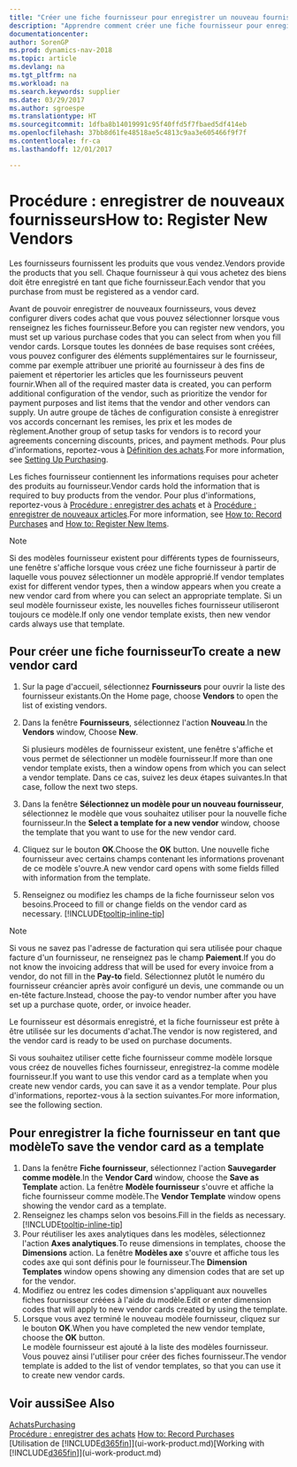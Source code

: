 ```yaml
---
title: "Créer une fiche fournisseur pour enregistrer un nouveau fournisseur"
description: "Apprendre comment créer une fiche fournisseur pour enregistrer un nouveau fournisseur."
documentationcenter: 
author: SorenGP
ms.prod: dynamics-nav-2018
ms.topic: article
ms.devlang: na
ms.tgt_pltfrm: na
ms.workload: na
ms.search.keywords: supplier
ms.date: 03/29/2017
ms.author: sgroespe
ms.translationtype: HT
ms.sourcegitcommit: 1dfba8b14019991c95f40ffd5f7fbaed5df414eb
ms.openlocfilehash: 37bb8d61fe48518ae5c4813c9aa3e605466f9f7f
ms.contentlocale: fr-ca
ms.lasthandoff: 12/01/2017

---
```

# <a name="how-to-register-new-vendors"></a><span data-ttu-id="e1002-103">Procédure : enregistrer de nouveaux fournisseurs</span><span class="sxs-lookup"><span data-stu-id="e1002-103">How to: Register New Vendors</span></span>
<span data-ttu-id="e1002-104">Les fournisseurs fournissent les produits que vous vendez.</span><span class="sxs-lookup"><span data-stu-id="e1002-104">Vendors provide the products that you sell.</span></span> <span data-ttu-id="e1002-105">Chaque fournisseur à qui vous achetez des biens doit être enregistré en tant que fiche fournisseur.</span><span class="sxs-lookup"><span data-stu-id="e1002-105">Each vendor that you purchase from must be registered as a vendor card.</span></span>

<span data-ttu-id="e1002-106">Avant de pouvoir enregistrer de nouveaux fournisseurs, vous devez configurer divers codes achat que vous pouvez sélectionner lorsque vous renseignez les fiches fournisseur.</span><span class="sxs-lookup"><span data-stu-id="e1002-106">Before you can register new vendors, you must set up various purchase codes that you can select from when you fill vendor cards.</span></span> <span data-ttu-id="e1002-107">Lorsque toutes les données de base requises sont créées, vous pouvez configurer des éléments supplémentaires sur le fournisseur, comme par exemple attribuer une priorité au fournisseur à des fins de paiement et répertorier les articles que les fournisseurs peuvent fournir.</span><span class="sxs-lookup"><span data-stu-id="e1002-107">When all of the required master data is created, you can perform additional configuration of the vendor, such as prioritize the vendor for payment purposes and list items that the vendor and other vendors can supply.</span></span> <span data-ttu-id="e1002-108">Un autre groupe de tâches de configuration consiste à enregistrer vos accords concernant les remises, les prix et les modes de règlement.</span><span class="sxs-lookup"><span data-stu-id="e1002-108">Another group of setup tasks for vendors is to record your agreements concerning discounts, prices, and payment methods.</span></span> <span data-ttu-id="e1002-109">Pour plus d'informations, reportez-vous à [Définition des achats](purchasing-setup-purchasing.md).</span><span class="sxs-lookup"><span data-stu-id="e1002-109">For more information, see [Setting Up Purchasing](purchasing-setup-purchasing.md).</span></span>

<span data-ttu-id="e1002-110">Les fiches fournisseur contiennent les informations requises pour acheter des produits au fournisseur.</span><span class="sxs-lookup"><span data-stu-id="e1002-110">Vendor cards hold the information that is required to buy products from the vendor.</span></span> <span data-ttu-id="e1002-111">Pour plus d'informations, reportez-vous à [Procédure : enregistrer des achats](purchasing-how-record-purchases.md) et à [Procédure : enregistrer de nouveaux articles](inventory-how-register-new-items.md).</span><span class="sxs-lookup"><span data-stu-id="e1002-111">For more information, see [How to: Record Purchases](purchasing-how-record-purchases.md) and [How to: Register New Items](inventory-how-register-new-items.md).</span></span>

> [!NOTE]  
>   <span data-ttu-id="e1002-112">Si des modèles fournisseur existent pour différents types de fournisseurs, une fenêtre s'affiche lorsque vous créez une fiche fournisseur à partir de laquelle vous pouvez sélectionner un modèle approprié.</span><span class="sxs-lookup"><span data-stu-id="e1002-112">If vendor templates exist for different vendor types, then a window appears when you create a new vendor card from where you can select an appropriate template.</span></span> <span data-ttu-id="e1002-113">Si un seul modèle fournisseur existe, les nouvelles fiches fournisseur utiliseront toujours ce modèle.</span><span class="sxs-lookup"><span data-stu-id="e1002-113">If only one vendor template exists, then new vendor cards always use that template.</span></span>

## <a name="to-create-a-new-vendor-card"></a><span data-ttu-id="e1002-114">Pour créer une fiche fournisseur</span><span class="sxs-lookup"><span data-stu-id="e1002-114">To create a new vendor card</span></span>
1. <span data-ttu-id="e1002-115">Sur la page d'accueil, sélectionnez **Fournisseurs** pour ouvrir la liste des fournisseur existants.</span><span class="sxs-lookup"><span data-stu-id="e1002-115">On the Home page, choose **Vendors** to open the list of existing vendors.</span></span>  
2. <span data-ttu-id="e1002-116">Dans la fenêtre **Fournisseurs**, sélectionnez l'action **Nouveau**.</span><span class="sxs-lookup"><span data-stu-id="e1002-116">In the **Vendors** window, Choose **New**.</span></span>

    <span data-ttu-id="e1002-117">Si plusieurs modèles de fournisseur existent, une fenêtre s'affiche et vous permet de sélectionner un modèle fournisseur.</span><span class="sxs-lookup"><span data-stu-id="e1002-117">If more than one vendor template exists, then a window opens from which you can select a vendor template.</span></span> <span data-ttu-id="e1002-118">Dans ce cas, suivez les deux étapes suivantes.</span><span class="sxs-lookup"><span data-stu-id="e1002-118">In that case, follow the next two steps.</span></span>
3. <span data-ttu-id="e1002-119">Dans la fenêtre **Sélectionnez un modèle pour un nouveau fournisseur**, sélectionnez le modèle que vous souhaitez utiliser pour la nouvelle fiche fournisseur.</span><span class="sxs-lookup"><span data-stu-id="e1002-119">In the **Select a template for a new vendor** window, choose the template that you want to use for the new vendor card.</span></span>
4. <span data-ttu-id="e1002-120">Cliquez sur le bouton **OK**.</span><span class="sxs-lookup"><span data-stu-id="e1002-120">Choose the **OK** button.</span></span> <span data-ttu-id="e1002-121">Une nouvelle fiche fournisseur avec certains champs contenant les informations provenant de ce modèle s'ouvre.</span><span class="sxs-lookup"><span data-stu-id="e1002-121">A new vendor card opens with some fields filled with information from the template.</span></span>
5. <span data-ttu-id="e1002-122">Renseignez ou modifiez les champs de la fiche fournisseur selon vos besoins.</span><span class="sxs-lookup"><span data-stu-id="e1002-122">Proceed to fill or change fields on the vendor card as necessary.</span></span> [!INCLUDE[tooltip-inline-tip](includes/tooltip-inline-tip_md.md)]

> [!NOTE]  
>   <span data-ttu-id="e1002-123">Si vous ne savez pas l'adresse de facturation qui sera utilisée pour chaque facture d'un fournisseur, ne renseignez pas le champ **Paiement**.</span><span class="sxs-lookup"><span data-stu-id="e1002-123">If you do not know the invoicing address that will be used for every invoice from a vendor, do not fill in the **Pay-to** field.</span></span> <span data-ttu-id="e1002-124">Sélectionnez plutôt le numéro du fournisseur créancier après avoir configuré un devis, une commande ou un en-tête facture.</span><span class="sxs-lookup"><span data-stu-id="e1002-124">Instead, choose the pay-to vendor number after you have set up a purchase quote, order, or invoice header.</span></span>

<span data-ttu-id="e1002-125">Le fournisseur est désormais enregistré, et la fiche fournisseur est prête à être utilisée sur les documents d'achat.</span><span class="sxs-lookup"><span data-stu-id="e1002-125">The vendor is now registered, and the vendor card is ready to be used on purchase documents.</span></span>

<span data-ttu-id="e1002-126">Si vous souhaitez utiliser cette fiche fournisseur comme modèle lorsque vous créez de nouvelles fiches fournisseur, enregistrez-la comme modèle fournisseur.</span><span class="sxs-lookup"><span data-stu-id="e1002-126">If you want to use this vendor card as a template when you create new vendor cards, you can save it as a vendor template.</span></span> <span data-ttu-id="e1002-127">Pour plus d'informations, reportez-vous à la section suivantes.</span><span class="sxs-lookup"><span data-stu-id="e1002-127">For more information, see the following section.</span></span>

## <a name="to-save-the-vendor-card-as-a-template"></a><span data-ttu-id="e1002-128">Pour enregistrer la fiche fournisseur en tant que modèle</span><span class="sxs-lookup"><span data-stu-id="e1002-128">To save the vendor card as a template</span></span>
1. <span data-ttu-id="e1002-129">Dans la fenêtre **Fiche fournisseur**, sélectionnez l'action **Sauvegarder comme modèle**.</span><span class="sxs-lookup"><span data-stu-id="e1002-129">In the **Vendor Card** window, choose the **Save as Template** action.</span></span> <span data-ttu-id="e1002-130">La fenêtre **Modèle fournisseur** s'ouvre et affiche la fiche fournisseur comme modèle.</span><span class="sxs-lookup"><span data-stu-id="e1002-130">The **Vendor Template** window opens showing the vendor card as a template.</span></span>
2. <span data-ttu-id="e1002-131">Renseignez les champs selon vos besoins.</span><span class="sxs-lookup"><span data-stu-id="e1002-131">Fill in the fields as necessary.</span></span> [!INCLUDE[tooltip-inline-tip](includes/tooltip-inline-tip_md.md)]
3. <span data-ttu-id="e1002-132">Pour réutiliser les axes analytiques dans les modèles, sélectionnez l'action **Axes analytiques**.</span><span class="sxs-lookup"><span data-stu-id="e1002-132">To reuse dimensions in templates, choose the **Dimensions** action.</span></span> <span data-ttu-id="e1002-133">La fenêtre **Modèles axe** s'ouvre et affiche tous les codes axe qui sont définis pour le fournisseur.</span><span class="sxs-lookup"><span data-stu-id="e1002-133">The **Dimension Templates** window opens showing any dimension codes that are set up for the vendor.</span></span>
4. <span data-ttu-id="e1002-134">Modifiez ou entrez les codes dimension s'appliquant aux nouvelles fiches fournisseur créées à l'aide du modèle.</span><span class="sxs-lookup"><span data-stu-id="e1002-134">Edit or enter dimension codes that will apply to new vendor cards created by using the template.</span></span>
5. <span data-ttu-id="e1002-135">Lorsque vous avez terminé le nouveau modèle fournisseur, cliquez sur le bouton **OK**.</span><span class="sxs-lookup"><span data-stu-id="e1002-135">When you have completed the new vendor template, choose the **OK** button.</span></span>  
   <span data-ttu-id="e1002-136">Le modèle fournisseur est ajouté à la liste des modèles fournisseur. Vous pouvez ainsi l'utiliser pour créer des fiches fournisseur.</span><span class="sxs-lookup"><span data-stu-id="e1002-136">The vendor template is added to the list of vendor templates, so that you can use it to create new vendor cards.</span></span>

## <a name="see-also"></a><span data-ttu-id="e1002-137">Voir aussi</span><span class="sxs-lookup"><span data-stu-id="e1002-137">See Also</span></span>
[<span data-ttu-id="e1002-138">Achats</span><span class="sxs-lookup"><span data-stu-id="e1002-138">Purchasing</span></span>](purchasing-manage-purchasing.md)  
<span data-ttu-id="e1002-139">[Procédure : enregistrer des achats](purchasing-how-record-purchases.md) </span><span class="sxs-lookup"><span data-stu-id="e1002-139">[How to: Record Purchases](purchasing-how-record-purchases.md) </span></span>  
<span data-ttu-id="e1002-140">[Utilisation de [!INCLUDE[d365fin](includes/d365fin_md.md)]](ui-work-product.md)</span><span class="sxs-lookup"><span data-stu-id="e1002-140">[Working with [!INCLUDE[d365fin](includes/d365fin_md.md)]](ui-work-product.md)</span></span>  

